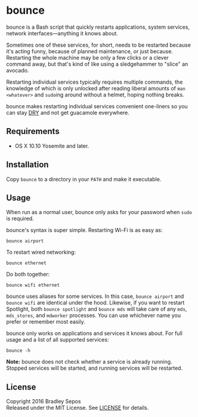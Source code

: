 bounce
======

bounce is a Bash script that quickly restarts applications, system services, network interfaces—anything it knows about.

Sometimes one of these services, for short, needs to be restarted because it's acting funny, because of planned maintenance, or just because. Restarting the whole machine may be only a few clicks or a clever command away, but that's kind of like using a sledgehammer to "slice" an avocado.

Restarting individual services typically requires multiple commands, the knowledge of which is only unlocked after reading liberal amounts of `man <whatever>` and `sudo`ing around without a helmet, hoping nothing breaks.

bounce makes restarting individual services convenient one-liners so you can stay [DRY](https://en.wikipedia.org/wiki/Don%27t_repeat_yourself) and not get guacamole everywhere.


Requirements
------------

- OS X 10.10 Yosemite and later.


Installation
------------

Copy `bounce` to a directory in your `PATH` and make it executable.


Usage
-----

When run as a normal user, bounce only asks for your password when `sudo` is required.

bounce's syntax is super simple. Restarting Wi-Fi is as easy as:

```
bounce airport
```

To restart wired networking:

```
bounce ethernet
```

Do both together:

```
bounce wifi ethernet
```

bounce uses aliases for some services. In this case, `bounce airport` and `bounce wifi` are identical under the hood. Likewise, if you want to restart Spotlight, both `bounce spotlight` and `bounce mds` will take care of any `mds`, `mds_stores`, and `mdworker` processes. You can use whichever name you prefer or remember most easily.

bounce only works on applications and services it knows about. For full usage and a list of all supported services:

```
bounce -h
```

**Note:** bounce does not check whether a service is already running. Stopped services will be started, and running services will be restarted.


License
-------

Copyright 2016 Bradley Sepos  
Released under the MIT License. See [LICENSE](LICENSE) for details.
